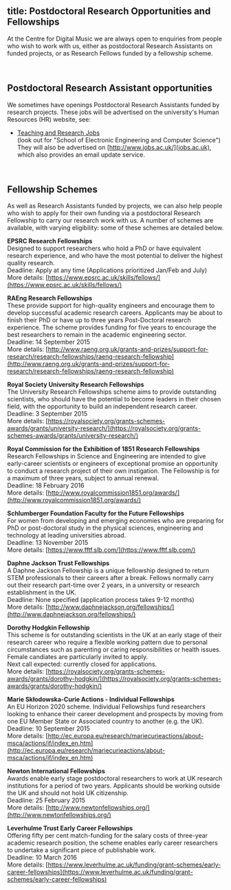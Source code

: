 title: Postdoctoral Research Opportunities and Fellowships
---------

<p>At the Centre for Digital Music we are always open to enquiries from people who wish to work with us, either as postdoctoral Research Assistants on funded projects, or as Research Fellows funded by a fellowship scheme.</p>

<br>

Postdoctoral Research Assistant opportunities
-------

We sometimes have openings Postdoctoral Research Assistants funded by research projects. These jobs will be advertised on the university's Human Resources (HR) website, see:

* [Teaching and Research Jobs](http://webapps.qmul.ac.uk/hr/vacancies/jobs.php?c=1)<br>(look out for "School of Electronic Engineering and Computer Science")
They will also be advertised on [http://www.jobs.ac.uk/](jobs.ac.uk), which also provides an email update service.

<br>

Fellowship Schemes
-------

As well as Research Assistants funded by projects, we can also help people who wish to apply for their own funding via a postdoctoral Research Fellowship to carry our research work with us. A number of schemes are available, with varying eligibility: some of these schemes are detailed below.

<b>EPSRC Research Fellowships</b>
<br>Designed to support researchers who hold a PhD or have equivalent research experience, and who have the most potential to deliver the highest quality research.
<br>Deadline: Apply at any time (Applications prioritized Jan/Feb and July)
<br>More details: [https://www.epsrc.ac.uk/skills/fellows/](https://www.epsrc.ac.uk/skills/fellows/)

<b>RAEng Research Fellowships</b>
<br>These provide support for high-quality engineers and encourage them to develop successful academic research careers. Applicants may be about to finish their PhD or have up to three years Post-Doctoral research experience. The scheme provides funding for five years to encourage the best researchers to remain in the academic engineering sector.
<br>Deadline: 14 September 2015
<br>More details: [http://www.raeng.org.uk/grants-and-prizes/support-for-research/research-fellowships/raeng-research-fellowship](http://www.raeng.org.uk/grants-and-prizes/support-for-research/research-fellowships/raeng-research-fellowship)

<b>Royal Society University Research Fellowships</b>
<br>The University Research Fellowships scheme aims to provide outstanding scientists, who should have the potential to become leaders in their chosen field, with the opportunity to build an independent research career.
<br>Deadline: 3 September 2015
<br>More details: [https://royalsociety.org/grants-schemes-awards/grants/university-research/](https://royalsociety.org/grants-schemes-awards/grants/university-research/)

<b>Royal Commission for the Exhibition of 1851 Research Fellowships</b>
<br>Research Fellowships in Science and Engineering are intended to give early-career scientists or engineers of exceptional promise an opportunity to conduct a research project of their own instigation. The Fellowship is for a maximum of three years, subject to annual renewal.
<br>Deadline: 18 February 2016
<br>More details: [http://www.royalcommission1851.org/awards/](http://www.royalcommission1851.org/awards/)

<b>Schlumberger Foundation Faculty for the Future Fellowships</b>
<br>For women from developing and emerging economies who are preparing for PhD or post-doctoral study in the physical sciences, engineering and technology at leading universities abroad.
<br>Deadline: 13 November 2015
<br>More details: [https://www.fftf.slb.com/](https://www.fftf.slb.com/)

<b>Daphne Jackson Trust Fellowships</b>
<br>A Daphne Jackson Fellowship is a unique fellowship designed to return STEM professionals to their careers after a break. Fellows normally carry out their research part-time over 2 years, in a university or research establishment in the UK.
<br>Deadline: None specified (application process takes 9-12 months)
<br>More details: [http://www.daphnejackson.org/fellowships/](http://www.daphnejackson.org/fellowships/)

<b>Dorothy Hodgkin Fellowship</b>
<br>This scheme is for outstanding scientists in the UK at an early stage of their research career who require a flexible working pattern due to personal circumstances such as parenting or caring responsibilities or health issues. Female candiates are particularly invited to apply.
<br>Next call expected: currently closed for applications.
<br>More details: [https://royalsociety.org/grants-schemes-awards/grants/dorothy-hodgkin/](https://royalsociety.org/grants-schemes-awards/grants/dorothy-hodgkin/)

<b> Marie Skłodowska-Curie Actions - Individual Fellowships</b>
<br>An EU Horizon 2020 scheme. Individual Fellowships fund researchers looking to enhance their career development and prospects by moving from one EU Member State or Associated country to another (e.g. the UK). 
<br>Deadline: 10 September 2015
<br>More details: [http://ec.europa.eu/research/mariecurieactions/about-msca/actions/if/index_en.htm](http://ec.europa.eu/research/mariecurieactions/about-msca/actions/if/index_en.htm)

<b>Newton International Fellowships</b>
<br>Awards enable early stage postdoctoral researchers to work at UK research institutions for a period of two years. Applicants should be working outside the UK and should not hold UK citizenship.
<br>Deadline: 25 February 2015
<br>More details: [http://www.newtonfellowships.org/](http://www.newtonfellowships.org/)

<b>Leverhulme Trust Early Career Fellowships</b>
<br>Offering fifty per cent match-funding for the salary costs of three-year academic research position, the scheme enables early career researchers to undertake a significant piece of publishable work.
<br>Deadline: 10 March 2016
<br>More details: [https://www.leverhulme.ac.uk/funding/grant-schemes/early-career-fellowships](https://www.leverhulme.ac.uk/funding/grant-schemes/early-career-fellowships)

